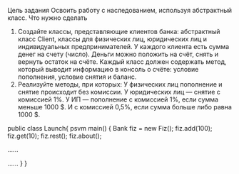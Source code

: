 Цель задания
Освоить работу с наследованием, используя абстрактный класс.
Что нужно сделать

1. Создайте классы, представляющие клиентов банка: абстрактный класс Client, классы для физических лиц, юридических лиц
   и индивидуальных предпринимателей.
   У каждого клиента есть сумма денег на счету (число). Деньги можно положить на счёт, снять и вернуть остаток на счёте.
   Каждый класс должен содержать метод, который выводит информацию в консоль о счёте: условие пополнения, условие снятия
   и баланс.
2. Реализуйте методы, при которых:
   У физических лиц пополнение и снятие происходит без комиссии.
   У юридических лиц — снятие с комиссией 1%.
   У ИП — пополнение с комиссией 1%, если сумма меньше 1000 $. И с комиссией 0,5%, если сумма больше либо равна 1000 $.

public class Launch{
psvm main() {
Bank fiz = new Fiz();
fiz.add(100);
fiz.get(10);
fiz.rest();
fiz.about();

......

......
}
}

